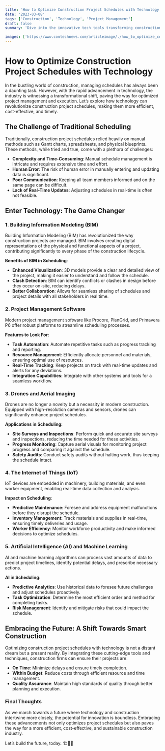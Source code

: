 ```yaml
---
title: 'How to Optimize Construction Project Schedules with Technology'
date: '2023-03-08'
tags: ['Construction', 'Technology', 'Project Management']
draft: false
summary: 'Dive into the innovative tech tools transforming construction project scheduling, ensuring efficiency, reduced costs, and timely project completion.'

images: ['https://www.contechnews.com/articleimage/./how_to_optimize_construction_project_schedules_with_technology.webp']
---
```


# How to Optimize Construction Project Schedules with Technology

In the bustling world of construction, managing schedules has always been a daunting task. However, with the rapid advancement in technology, the industry is witnessing a transformational shift, paving the way for optimized project management and execution. Let’s explore how technology can revolutionize construction project schedules, making them more efficient, cost-effective, and timely.

## The Challenge of Traditional Scheduling

Traditionally, construction project schedules relied heavily on manual methods such as Gantt charts, spreadsheets, and physical blueprints. These methods, while tried and true, come with a plethora of challenges:
- **Complexity and Time-Consuming**: Manual schedule management is intricate and requires extensive time and effort.
- **Human Error**: The risk of human error in manually entering and updating data is significant.
- **Poor Communication**: Keeping all team members informed and on the same page can be difficult.
- **Lack of Real-Time Updates**: Adjusting schedules in real-time is often not feasible.

## Enter Technology: The Game Changer

### 1. **Building Information Modeling (BIM)**



Building Information Modeling (BIM) has revolutionized the way construction projects are managed. BIM involves creating digital representations of the physical and functional aspects of a project, contributing significantly to every phase of the construction lifecycle.

**Benefits of BIM in Scheduling**:
- **Enhanced Visualization**: 3D models provide a clear and detailed view of the project, making it easier to understand and follow the schedule.
- **Clash Detection**: BIM can identify conflicts or clashes in design before they occur on-site, reducing delays.
- **Better Collaboration**: Allows for seamless sharing of schedules and project details with all stakeholders in real time.

### 2. **Project Management Software**

Modern project management software like Procore, PlanGrid, and Primavera P6 offer robust platforms to streamline scheduling processes.

**Features to Look For**:
- **Task Automation**: Automate repetitive tasks such as progress tracking and reporting.
- **Resource Management**: Efficiently allocate personnel and materials, ensuring optimal use of resources.
- **Real-Time Tracking**: Keep projects on track with real-time updates and alerts for any deviations.
- **Integration Capabilities**: Integrate with other systems and tools for a seamless workflow.

### 3. **Drones and Aerial Imaging**

Drones are no longer a novelty but a necessity in modern construction. Equipped with high-resolution cameras and sensors, drones can significantly enhance project schedules.

**Applications in Scheduling**:
- **Site Surveys and Inspections**: Perform quick and accurate site surveys and inspections, reducing the time needed for these activities.
- **Progress Monitoring**: Capture aerial visuals for monitoring project progress and comparing it against the schedule.
- **Safety Audits**: Conduct safety audits without halting work, thus keeping the schedule intact.

### 4. **The Internet of Things (IoT)**

IoT devices are embedded in machinery, building materials, and even worker equipment, enabling real-time data collection and analysis.

**Impact on Scheduling**:
- **Predictive Maintenance**: Foresee and address equipment malfunctions before they disrupt the schedule.
- **Inventory Management**: Track materials and supplies in real-time, ensuring timely deliveries and usage.
- **Worker Efficiency**: Monitor workforce productivity and make informed decisions to optimize schedules.

### 5. **Artificial Intelligence (AI) and Machine Learning**

AI and machine learning algorithms can process vast amounts of data to predict project timelines, identify potential delays, and prescribe necessary actions.

**AI in Scheduling**:
- **Predictive Analytics**: Use historical data to foresee future challenges and adjust schedules proactively.
- **Task Optimization**: Determine the most efficient order and method for completing tasks.
- **Risk Management**: Identify and mitigate risks that could impact the schedule.

## Embracing the Future: A Shift Towards Smart Construction

Optimizing construction project schedules with technology is not a distant dream but a present reality. By integrating these cutting-edge tools and techniques, construction firms can ensure their projects are:
- **On Time**: Minimize delays and ensure timely completion.
- **Within Budget**: Reduce costs through efficient resource and time management.
- **Quality Assurance**: Maintain high standards of quality through better planning and execution.

### Final Thoughts

As we march towards a future where technology and construction intertwine more closely, the potential for innovation is boundless. Embracing these advancements not only optimizes project schedules but also paves the way for a more efficient, cost-effective, and sustainable construction industry.

Let’s build the future, today. 🏗️💼🚀